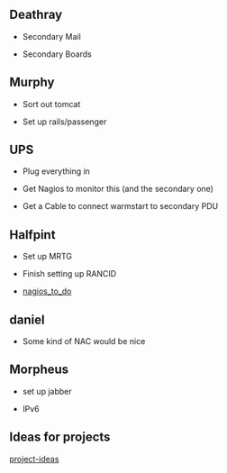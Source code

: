 ## Deathray

*  Secondary Mail

*  Secondary Boards
## Murphy

*  Sort out tomcat

*  Set up rails/passenger


##  UPS

*  Plug everything in

*  Get Nagios to monitor this (and the secondary one)

*  Get a Cable to connect warmstart to secondary PDU


##  Halfpint

*  Set up MRTG

*  Finish setting up RANCID

*  [nagios_to_do](/procedures/nagios_to_do)


##  daniel

*  Some kind of NAC would be nice



## Morpheus

*  set up jabber

*  IPv6



## Ideas for projects

[project-ideas](/plans/project-ideas)
